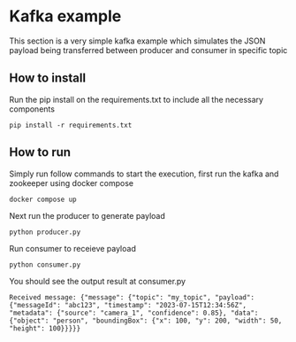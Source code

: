 # Kafka example
This section is a very simple kafka example which simulates the JSON payload being transferred between producer and consumer in specific topic

## How to install
Run the pip install on the requirements.txt to include all the necessary components
```
pip install -r requirements.txt
```

## How to run
Simply run follow commands to start the execution, first run the kafka and zookeeper using docker compose

```
docker compose up
```

Next run the producer to generate payload
```
python producer.py
```
Run consumer to receieve payload
```
python consumer.py
```
You should see the output result at consumer.py
```
Received message: {"message": {"topic": "my_topic", "payload": {"messageId": "abc123", "timestamp": "2023-07-15T12:34:56Z", "metadata": {"source": "camera_1", "confidence": 0.85}, "data": {"object": "person", "boundingBox": {"x": 100, "y": 200, "width": 50, "height": 100}}}}}
```